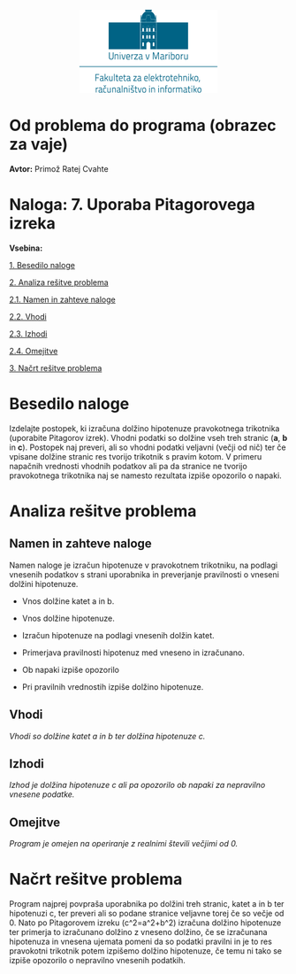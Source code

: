 <p align="center">
  <img width="250" height="150" src="media/feri_logo.png" />
</p>

# Od problema do programa (obrazec za vaje)

**Avtor:** Primož Ratej Cvahte

# **Naloga:** 7. Uporaba Pitagorovega izreka

**Vsebina:**

[1. Besedilo naloge](#besedilo-naloge)

[2. Analiza rešitve problema](#_Toc432610658)

[2.1. Namen in zahteve naloge](#_Toc432610659)

[2.2. Vhodi](#_Toc432610660)

[2.3. Izhodi](#izhodi)

[2.4. Omejitve](#omejitve)

[3. Načrt rešitve problema](#_Toc432610663)

# Besedilo naloge

Izdelajte postopek, ki izračuna dolžino hipotenuze pravokotnega trikotnika
(uporabite Pitagorov izrek). Vhodni podatki so dolžine vseh treh stranic (**a**,
**b** in **c**). Postopek naj preveri, ali so vhodni podatki veljavni (večji od
nič) ter če vpisane dolžine stranic res tvorijo trikotnik s pravim kotom. V
primeru napačnih vrednosti vhodnih podatkov ali pa da stranice ne tvorijo
pravokotnega trikotnika naj se namesto rezultata izpiše opozorilo o napaki.

# Analiza rešitve problema

## Namen in zahteve naloge

Namen naloge je izračun hipotenuze v pravokotnem trikotniku, na podlagi vnesenih
podatkov s strani uporabnika in preverjanje pravilnosti o vneseni dolžini
hipotenuze.

-   Vnos dolžine katet a in b.

-   Vnos dolžine hipotenuze.

-   Izračun hipotenuze na podlagi vnesenih dolžin katet.

-   Primerjava pravilnosti hipotenuz med vneseno in izračunano.

-   Ob napaki izpiše opozorilo

-   Pri pravilnih vrednostih izpiše dolžino hipotenuze.

## Vhodi

*Vhodi so dolžine katet a in b ter dolžina hipotenuze c.*

## Izhodi

*Izhod je dolžina hipotenuze c ali pa opozorilo ob napaki za nepravilno vnesene
podatke.*

## Omejitve

*Program je omejen na operiranje z realnimi števili večjimi od 0.*

# Načrt rešitve problema

Program najprej povpraša uporabnika po dolžini treh stranic, katet a in b ter
hipotenuzi c, ter preveri ali so podane stranice veljavne torej če so večje od 0. 
Nato po Pitagorovem izreku (c^2=a^2+b^2) izračuna dolžino hipotenuze ter
primerja to izračunano dolžino z vneseno dolžino, če se izračunana hipotenuza in
vnesena ujemata pomeni da so podatki pravilni in je to res pravokotni trikotnik
potem izpišemo dolžino hipotenuze, če temu ni tako se izpiše opozorilo o
nepravilno vnesenih podatkih.
